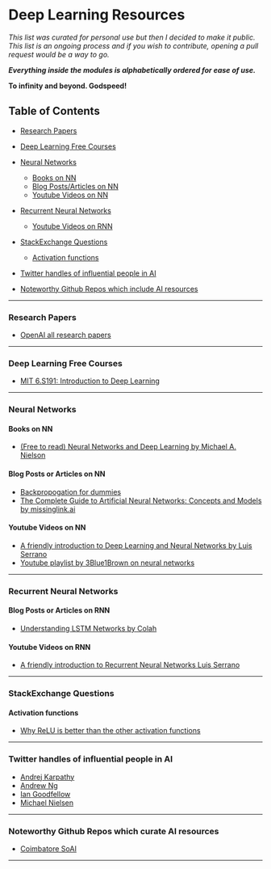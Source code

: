 # Deep Learning Resources

*This list was curated for personal use but then I decided to make it public. This list is an ongoing process and if you wish to contribute, opening a pull request would be a way to go.*

*__Everything inside the modules is alphabetically ordered for ease of use.__*

**To infinity and beyond. Godspeed!**

## Table of Contents

* [Research Papers](#research-papers)

* [Deep Learning Free Courses](#deep-learning-free-courses)

* [Neural Networks](#neural-networks)
  * [Books on NN](#books-on-nn)
  * [Blog Posts/Articles on NN](#blog-posts-or-articles-on-nn)
  * [Youtube Videos on NN](#youtube-videos-on-nn)

* [Recurrent Neural Networks](#recurrent-neural-networks)
  * [Youtube Videos on RNN](#youtube-videos-on-rnn)

* [StackExchange Questions](#stackexchange-questions)
  * [Activation functions](#activation-functions)

* [Twitter handles of influential people in AI](#Twitter-handles-of-influential-people-in-AI)

* [Noteworthy Github Repos which include AI resources](#Noteworthy-github-repos-which-curate-ai-resources)

___

### Research Papers

* [OpenAI all research papers](https://openai.com/papers/)

___

### Deep Learning Free Courses

* [MIT 6.S191: Introduction to Deep Learning](https://www.youtube.com/playlist?list=PLtBw6njQRU-rwp5__7C0oIVt26ZgjG9NI)

___

### Neural Networks

#### Books on NN

* [(Free to read) Neural Networks and Deep Learning by Michael A. Nielson](http://neuralnetworksanddeeplearning.com/)

#### Blog Posts or Articles on NN

* [Backpropogation for dummies](https://codesachin.wordpress.com/2015/12/06/backpropagation-for-dummies/)
* [The Complete Guide to Artificial Neural Networks: Concepts and Models by missinglink.ai](https://missinglink.ai/guides/neural-network-concepts/complete-guide-artificial-neural-networks/)

#### Youtube Videos on NN

* [A friendly introduction to Deep Learning and Neural Networks by Luis Serrano](https://www.youtube.com/watch?v=BR9h47Jtqyw&ab_channel=LuisSerrano)
* [Youtube playlist by 3Blue1Brown on neural networks](https://www.youtube.com/playlist?list=PLZHQObOWTQDNU6R1_67000Dx_ZCJB-3pi "Neural Networks by 3Blue1Brown")

___

### Recurrent Neural Networks

#### Blog Posts or Articles on RNN

* [Understanding LSTM Networks by Colah](http://colah.github.io/posts/2015-08-Understanding-LSTMs/)

#### Youtube Videos on RNN

* [A friendly introduction to Recurrent Neural Networks Luis Serrano](https://www.youtube.com/watch?v=UNmqTiOnRfg&ab_channel=LuisSerrano)

___

### StackExchange Questions

#### Activation functions

* [Why ReLU is better than the other activation functions](https://datascience.stackexchange.com/questions/23493/why-relu-is-better-than-the-other-activation-functions)

___

### Twitter handles of influential people in AI

* [Andrej Karpathy](https://twitter.com/karpathy)
* [Andrew Ng](https://twitter.com/AndrewYNg)
* [Ian Goodfellow](https://twitter.com/goodfellow_ian)
* [Michael Nielsen](https://twitter.com/michael_nielsen)

___

### Noteworthy Github Repos which curate AI resources

* [Coimbatore SoAI](https://github.com/soaicbe/ai_all_resources "soaicbe/ai_all_resources")

___
